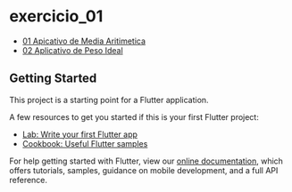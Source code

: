 # exercicio_01



* [01 Apicativo de Media Aritimetica](https://github.com/Igor0155/Desenvolvimento_Mobile/blob/main/Senac/Exercicios/At03_App_Flutter/lib/main_media.dart)
* [02 Aplicativo de Peso Ideal](https://github.com/Igor0155/Desenvolvimento_Mobile/blob/main/Senac/Exercicios/At03_App_Flutter/lib/main_peso_Ideal.dart)



## Getting Started

This project is a starting point for a Flutter application.

A few resources to get you started if this is your first Flutter project:

- [Lab: Write your first Flutter app](https://flutter.dev/docs/get-started/codelab)
- [Cookbook: Useful Flutter samples](https://flutter.dev/docs/cookbook)

For help getting started with Flutter, view our
[online documentation](https://flutter.dev/docs), which offers tutorials,
samples, guidance on mobile development, and a full API reference.

